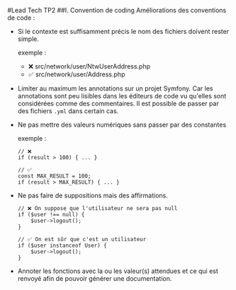 #Lead Tech TP2
##I. Convention de coding
Améliorations des conventions de code :
*   Si le contexte est suffisamment précis le nom des fichiers doivent rester simple.

    exemple : 
    - ❌ src/network/user/NtwUserAddress.php
    - ✅ src/network/user/Address.php
*   Limiter au maximum les annotations sur un projet Symfony. Car les annotations sont peu lisibles dans les éditeurs de code vu qu'elles sont considérées comme des commentaires. Il est possible de passer par des fichiers ```.yml``` dans certain cas. 
*   Ne pas mettre des valeurs numériques sans passer par des constantes
    
    exemple :
    ```
    // ❌
    if (result > 100) { ... }
    
    // ✅
    const MAX_RESULT = 100;
    if (result > MAX_RESULT) { ... }
    ```
*   Ne pas faire de suppositions mais des affirmations.
    ```
    // ❌ On suppose que l'utilisateur ne sera pas null
    if ($user !== null) {
        $user->logout();
    }
    
    // ✅ On est sûr que c'est un utilisateur
    if ($user instanceof User) {
        $user->logout();
    }
    ```
    
*   Annoter les fonctions avec la ou les valeur(s) attendues et ce qui est renvoyé afin de pouvoir générer une documentation.
